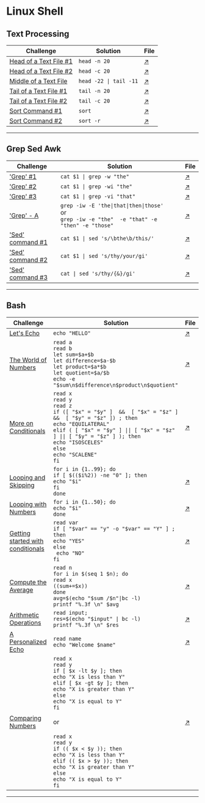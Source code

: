 
# Linux Shell


## Text Processing

|Challenge|Solution|File|
|--|--|--|
|[Head of a Text File #1](https://www.hackerrank.com/challenges/text-processing-head-1/problem)|`head -n 20`|[↗](https://github.com/SalmaAlassal/Hackerrank-LinuxShell/blob/main/Text-Processing/Head-of-a-Text-File%231.sh)|
|[Head of a Text File #2](https://www.hackerrank.com/challenges/text-processing-head-2/problem)|`head -c 20 `|[↗](https://github.com/SalmaAlassal/Hackerrank-LinuxShell/blob/main/Text-Processing/Head-of-a-Text%20File%232.sh) |
|[Middle of a Text File](https://www.hackerrank.com/challenges/text-processing-in-linux---the-middle-of-a-text-file/problem)|`head -22 \| tail -11`|[↗](https://github.com/SalmaAlassal/Hackerrank-LinuxShell/blob/main/Text-Processing/Middle-of-a-Text-File.sh) |
|[Tail of a Text File #1](https://www.hackerrank.com/challenges/text-processing-tail-1/problem)|`tail -n 20`|[↗](https://github.com/SalmaAlassal/Hackerrank-LinuxShell/blob/main/Text-Processing/Tail-of-a-Text-File%231.sh)|
|[Tail of a Text File #2](https://www.hackerrank.com/challenges/text-processing-tail-2/problem)|`tail -c 20`|[↗](https://github.com/SalmaAlassal/Hackerrank-LinuxShell/blob/main/Text-Processing/Tail-of-a-Text-File%232.sh)|
|[Sort Command #1](https://www.hackerrank.com/challenges/text-processing-sort-1/problem)|`sort`|[↗](https://github.com/SalmaAlassal/Hackerrank-LinuxShell/blob/main/Text-Processing/Sort-Command-%231.sh)|
|[Sort Command #2](https://www.hackerrank.com/challenges/text-processing-sort-2/problem)|`sort -r`|[↗](https://github.com/SalmaAlassal/Hackerrank-LinuxShell/blob/main/Text-Processing/Sort-Command%232.sh)|


--------------------------------------------------------------------------------------------



## Grep Sed Awk


|Challenge|Solution|File|
|--|--|--|
|['Grep' #1](https://www.hackerrank.com/challenges/text-processing-in-linux-the-grep-command-1/problem)|`cat $1 \| grep -w "the"`|[↗](https://github.com/SalmaAlassal/Hackerrank-LinuxShell/blob/main/Grep-Sed-Awk/'Grep'%231.sh)|
|['Grep' #2](https://www.hackerrank.com/challenges/text-processing-in-linux-the-grep-command-2/problem)|`cat $1 \| grep -wi "the"`|[↗](https://github.com/SalmaAlassal/Hackerrank-LinuxShell/blob/main/Grep-Sed-Awk/'Grep'%232.sh)|
|['Grep' #3](https://www.hackerrank.com/challenges/text-processing-in-linux-the-grep-command-3/problem)|`cat $1 \| grep -vi "that"`|[↗](https://github.com/SalmaAlassal/Hackerrank-LinuxShell/blob/main/Grep-Sed-Awk/'Grep'%233.sh)|
|['Grep' - A](https://www.hackerrank.com/challenges/text-processing-in-linux-the-grep-command-4/problem)|`grep -iw -E 'the\|that\|then\|those'` <br> or <br> `grep -iw -e "the"  -e "that" -e "then" -e "those"`|[↗](https://github.com/SalmaAlassal/Hackerrank-LinuxShell/blob/main/Grep-Sed-Awk/'Grep'-A.sh)|
|['Sed' command #1](https://www.hackerrank.com/challenges/text-processing-in-linux-the-sed-command-1/problem)|`cat $1 \| sed 's/\bthe\b/this/'`|[↗](https://github.com/SalmaAlassal/Hackerrank-LinuxShell/blob/main/Grep-Sed-Awk/'Sed'command%231.sh)|
|['Sed' command #2](https://www.hackerrank.com/challenges/text-processing-in-linux-the-sed-command-2/problem)|`cat $1 \| sed 's/thy/your/gi'`|[↗](https://github.com/SalmaAlassal/Hackerrank-LinuxShell/blob/main/Grep-Sed-Awk/'Sed'command%232.sh)|
|['Sed' command #3](https://www.hackerrank.com/challenges/text-processing-in-linux-the-sed-command-3/problem)|`cat \| sed 's/thy/{&}/gi'` |[↗](https://github.com/SalmaAlassal/Hackerrank-LinuxShell/blob/main/Grep-Sed-Awk/'Sed'command%233.sh)|



--------------------------------------------------------------------------------------------


## Bash


|Challenge|Solution|File|
|--|--|--|
|[Let's Echo](https://www.hackerrank.com/challenges/bash-tutorials-lets-echo/problem?isFullScreen=false)|`echo "HELLO"`|[↗](https://github.com/SalmaAlassal/Hackerrank-LinuxShell/blob/main/Bash/Let's-Echo.sh)|
|[The World of Numbers](https://www.hackerrank.com/challenges/bash-tutorials---the-world-of-numbers/problem?isFullScreen=false)|`read a` <br> `read b` <br>`let sum=$a+$b` <br>`let difference=$a-$b` <br>`let product=$a*$b` <br>`let quotient=$a/$b` <br>`echo -e "$sum\n$difference\n$product\n$quotient"`|[↗](https://github.com/SalmaAlassal/Hackerrank-LinuxShell/blob/main/Bash/The-World-of-Numbers.sh)|
|[More on Conditionals](https://www.hackerrank.com/challenges/bash-tutorials---more-on-conditionals/problem)|`read x` <br> `read y` <br> `read z` <br> `if ([ "$x" = "$y" ]  &&  [ "$x" = "$z" ] &&  [ "$y" = "$z" ]) ; then `<br>  `echo "EQUILATERAL"`  <br> `elif ( [ "$x" = "$y" ] \|\| [ "$x" = "$z" ] \|\| [ "$y" = "$z" ] ); then` <br> `echo "ISOSCELES"` <br> `else` <br>  `echo "SCALENE" `<br> `fi`|[↗](https://github.com/SalmaAlassal/Hackerrank-LinuxShell/blob/main/Bash/More-on-Conditionals.sh)|
|[Looping and Skipping](https://www.hackerrank.com/challenges/bash-tutorials---looping-and-skipping/problem?isFullScreen=false)|`for i in {1..99}; do`  <br> `if [ $(($i%2)) -ne "0" ]; then` <br> `echo "$i"` <br>`fi` <br> `done`|[↗](https://github.com/SalmaAlassal/Hackerrank-LinuxShell/blob/main/Bash/LoopingAndSkipping.sh)|
|[Looping with Numbers](https://www.hackerrank.com/challenges/bash-tutorials---looping-with-numbers/problem)| `for i in {1..50}; do` <br> `echo "$i"` <br> `done`|[↗](https://github.com/SalmaAlassal/Hackerrank-LinuxShell/blob/main/Bash/Looping-with-Numbers.sh)|
|[Getting started with conditionals](https://www.hackerrank.com/challenges/bash-tutorials---getting-started-with-conditionals/problem)|`read var` <br> `if [ "$var" == "y" -o "$var" == "Y" ] ; then`  <br>  `echo "YES"`  <br>`else `  <br> ` echo "NO"` <br> `fi`|[↗](https://github.com/SalmaAlassal/Hackerrank-LinuxShell/blob/main/Bash/Getting-started-with-conditionals.sh)|
|[Compute the Average](https://www.hackerrank.com/challenges/bash-tutorials---compute-the-average/problem)|`read n` <br> `for i in $(seq 1 $n); do` <br>    `read x` <br>    `((sum+=$x))` <br> `done` <br> `avg=$(echo "$sum /$n"\|bc -l)` <br> `printf "%.3f \n" $avg`|[↗](https://github.com/SalmaAlassal/Hackerrank-LinuxShell/blob/main/Bash/Compute-the-Average.sh)|
|[Arithmetic Operations](https://www.hackerrank.com/challenges/bash-tutorials---arithmetic-operations/problem)|`read input;` <br> `res=$(echo "$input" \| bc -l)` <br> `printf "%.3f \n" $res`|[↗](https://github.com/SalmaAlassal/Hackerrank-LinuxShell/blob/main/Bash/ArithmeticOperations.sh)|
|[A Personalized Echo](https://www.hackerrank.com/challenges/bash-tutorials---a-personalized-echo/problem)|`read name` <br> `echo "Welcome $name"`|[↗](https://github.com/SalmaAlassal/Hackerrank-LinuxShell/blob/main/Bash/A-Personalized-Echo.sh)|
|[Comparing Numbers](https://www.hackerrank.com/challenges/bash-tutorials---comparing-numbers/problem)|`read x` <br>`read y` <br>`if [ $x -lt $y ]; then` <br>   `echo "X is less than Y"` <br>`elif [ $x -gt $y ]; then` <br>   `echo "X is greater than Y"` <br>`else` <br>  `echo "X is equal to Y"` <br>`fi` <br> <br> or<br>  <br> `read x` <br>`read y` <br>`if (( $x < $y )); then` <br>   `echo "X is less than Y"` <br>`elif (( $x > $y )); then` <br>   `echo "X is greater than Y"` <br>`else` <br>  `echo "X is equal to Y"` <br>`fi` <br>|[↗](https://github.com/SalmaAlassal/Hackerrank-LinuxShell/blob/main/Bash/Comparing-Numbers.sh)|


--------------------------------------------------------------------------------------------
